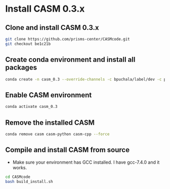 # Install CASM 0.3.x
## Clone and install CASM 0.3.x
```bash
git clone https://github.com/prisms-center/CASMcode.git
git checkout be1c21b
```
## Create conda environment and install all packages
```bash
conda create -n casm_0.3 --override-channels -c bpuchala/label/dev -c prisms-center -c defaults -c conda-forge casm=0.3.dev269+gd07b42=condagcc_0 casm-boost=1.66.0=condagcc_0 casm-cpp=0.3.dev269+gd07b42=condagcc_0 casm-python=0.3.dev269+gd07b42=0 scikit-learn=0.21.2=py36hd81dba3_0 bokeh=1.2.0=py36_0 python=3.6.8=h0371630_0
```
## Enable CASM environment
```bash
conda activate casm_0.3
```
## Remove the installed CASM
```bash
conda remove casm casm-python casm-cpp --force
```
## Compile and install CASM from source
- Make sure your environment has GCC installed. I have gcc-7.4.0 and it works.
```bash
cd CASMcode
bash build_install.sh
```
